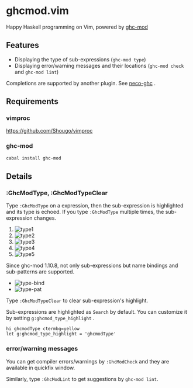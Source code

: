 # ghcmod.vim
Happy Haskell programming on Vim, powered by [ghc-mod](https://github.com/kazu-yamamoto/ghc-mod)

## Features

- Displaying the type of sub-expressions (`ghc-mod type`)
- Displaying error/warning messages and their locations (`ghc-mod check` and `ghc-mod lint`)

Completions are supported by another plugin.
See [neco-ghc](https://github.com/ujihisa/neco-ghc) .

## Requirements

### vimproc
https://github.com/Shougo/vimproc

### ghc-mod
~~~sh
cabal install ghc-mod
~~~

## Details

### :GhcModType, :GhcModTypeClear
Type `:GhcModType` on a expression, then the sub-expression is highlighted and its type is echoed.
If you type `:GhcModType` multiple times, the sub-expression changes.

1. ![type1](http://cache.gyazo.com/361ad3652a412f780106ab07ad11f206.png)
2. ![type2](http://cache.gyazo.com/0c884849a971e367c75a6ba68bed0157.png)
3. ![type3](http://cache.gyazo.com/3644d66a3c5fbc51c01b5bb2053864cd.png)
4. ![type4](http://cache.gyazo.com/ece85e8a1250bebfd13208a63679a3db.png)
5. ![type5](http://cache.gyazo.com/71e4c79f9b42faaaf81b4e3695fb4d7f.png)

Since ghc-mod 1.10.8, not only sub-expressions but name bindings and sub-patterns are supported.

- ![type-bind](http://cache.gyazo.com/cee203adbf715f00d2dbd82c5cff3eaa.png)
- ![type-pat](http://cache.gyazo.com/7a22068b73442e8447a4081d5ddffd31.png)

Type `:GhcModTypeClear` to clear sub-expression's highlight.

Sub-expressions are highlighted as `Search` by default.
You can customize it by setting `g:ghcmod_type_highlight` .

~~~vim
hi ghcmodType ctermbg=yellow
let g:ghcmod_type_highlight = 'ghcmodType'
~~~

### error/warning messages
You can get compiler errors/warnings by `:GhcModCheck` and they are available in quickfix window.

Similarly, type `:GhcModLint` to get suggestions by `ghc-mod lint`.
